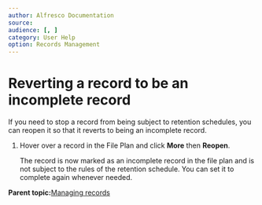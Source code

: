 ```yaml
---
author: Alfresco Documentation
source: 
audience: [, ]
category: User Help
option: Records Management
---
```


# Reverting a record to be an incomplete record

If you need to stop a record from being subject to retention schedules, you can reopen it so that it reverts to being an incomplete record.

1.  Hover over a record in the File Plan and click **More** then **Reopen**.

    The record is now marked as an incomplete record in the file plan and is not subject to the rules of the retention schedule. You can set it to complete again whenever needed.


**Parent topic:**[Managing records](../tasks/rm-records-manage.md)

